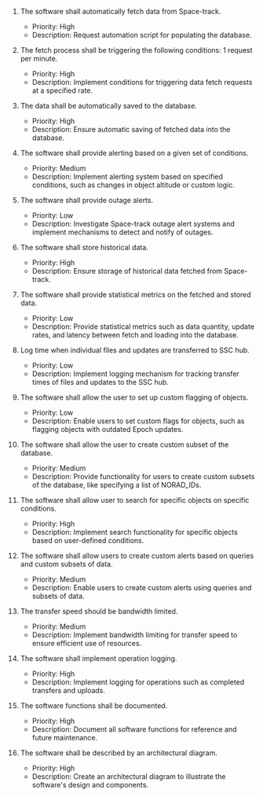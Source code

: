 1. The software shall automatically fetch data from Space-track.
   - Priority: High
   - Description: Request automation script for populating the database.
  
2. The fetch process shall be triggering the following conditions: 1 request per minute.
   - Priority: High
   - Description: Implement conditions for triggering data fetch requests at a specified rate.

3. The data shall be automatically saved to the database.
   - Priority: High
   - Description: Ensure automatic saving of fetched data into the database.

4. The software shall provide alerting based on a given set of conditions.
   - Priority: Medium
   - Description: Implement alerting system based on specified conditions, such as changes in object altitude or custom logic.

5. The software shall provide outage alerts.
   - Priority: Low
   - Description: Investigate Space-track outage alert systems and implement mechanisms to detect and notify of outages.

6. The software shall store historical data.
   - Priority: High
   - Description: Ensure storage of historical data fetched from Space-track.

7. The software shall provide statistical metrics on the fetched and stored data.
   - Priority: Low
   - Description: Provide statistical metrics such as data quantity, update rates, and latency between fetch and loading into the database.

8. Log time when individual files and updates are transferred to SSC hub.
   - Priority: Low
   - Description: Implement logging mechanism for tracking transfer times of files and updates to the SSC hub.

9. The software shall allow the user to set up custom flagging of objects.
   - Priority: Low
   - Description: Enable users to set custom flags for objects, such as flagging objects with outdated Epoch updates.

10. The software shall allow the user to create custom subset of the database.
    - Priority: Medium
    - Description: Provide functionality for users to create custom subsets of the database, like specifying a list of NORAD_IDs.

11. The software shall allow user to search for specific objects on specific conditions.
    - Priority: High
    - Description: Implement search functionality for specific objects based on user-defined conditions.

12. The software shall allow users to create custom alerts based on queries and custom subsets of data.
    - Priority: Medium
    - Description: Enable users to create custom alerts using queries and subsets of data.

13. The transfer speed should be bandwidth limited.
    - Priority: Medium
    - Description: Implement bandwidth limiting for transfer speed to ensure efficient use of resources.

14. The software shall implement operation logging.
    - Priority: High
    - Description: Implement logging for operations such as completed transfers and uploads.

15. The software functions shall be documented.
    - Priority: High
    - Description: Document all software functions for reference and future maintenance.

16. The software shall be described by an architectural diagram.
    - Priority: High
    - Description: Create an architectural diagram to illustrate the software's design and components.